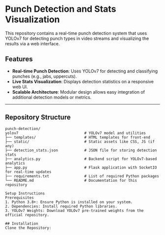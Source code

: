 # Punch Detection and Stats Visualization

This repository contains a real-time punch detection system that uses YOLOv7 for detecting punch types in video streams and visualizing the results via a web interface.

## Features

- **Real-time Punch Detection**: Uses YOLOv7 for detecting and classifying punches (e.g., jabs, uppercuts).
- **Live Stats Visualization**: Displays detection statistics on a responsive web UI.
- **Scalable Architecture**: Modular design allows easy integration of additional detection models or metrics.

---

## Repository Structure

```plaintext
punch-detection/
yolov7                              # YOLOv7 model and utilities
├── templates/                      # HTML templates for front-end
├── static/                         # Static assets like CSS, JS (if any)
├── detection_stats.json            # JSON file for storing detection stats
├── analytics.py                    # Backend script for YOLOv7-based analytics
├── app.py                          # Flask application with SocketIO for real-time updates
├── requirements.txt                # List of required Python packages
└── README.md                       # Documentation for this repository

Setup Instructions
Prerequisites
1. Python 3.8+: Ensure Python is installed on your system.
2. Dependencies: Install required Python libraries.
3. YOLOv7 Weights: Download YOLOv7 pre-trained weights from the official repository.

## Installation
Clone the Repository:
